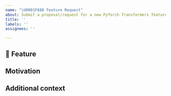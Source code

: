 ```yaml
---
name: "\U0001F680 Feature Request"
about: Submit a proposal/request for a new PyTorch Transformers feature
title: ''
labels: ''
assignees: ''

---
```


## 🚀 Feature

<!-- A clear and concise description of the feature proposal. Please provide a link to the paper and code in case they exist. -->

## Motivation

<!-- Please outline the motivation for the proposal. Is your feature request related to a problem? e.g., I'm always frustrated when [...]. If this is related to another GitHub issue, please link here too. -->

## Additional context

<!-- Add any other context or screenshots about the feature request here. -->
